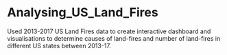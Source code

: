 # Analysing_US_Land_Fires
Used 2013-2017 US Land Fires data to create interactive dashboard and visualisations to determine causes of land-fires and number of land-fires in different US states between 2013-17.
